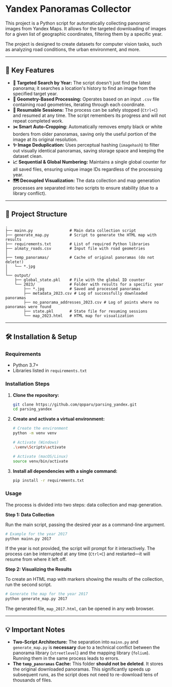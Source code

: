 # Yandex Panoramas Collector

This project is a Python script for automatically collecting panoramic images from Yandex Maps. It allows for the targeted downloading of images for a given list of geographic coordinates, filtering them by a specific year.

The project is designed to create datasets for computer vision tasks, such as analyzing road conditions, the urban environment, and more.

---

## 🚀 Key Features

* **🎯 Targeted Search by Year:** The script doesn't just find the latest panorama; it searches a location's history to find an image from the specified target year.
* **📍 Geometry-Based Processing:** Operates based on an input `.csv` file containing road geometries, iterating through each coordinate.
* **🔄 Resumable Sessions:** The process can be safely stopped (`Ctrl+C`) and resumed at any time. The script remembers its progress and will not repeat completed work.
* **✂️ Smart Auto-Cropping:** Automatically removes empty black or white borders from older panoramas, saving only the useful portion of the image at its original resolution.
* **✨ Image Deduplication:** Uses perceptual hashing (`imagehash`) to filter out visually identical panoramas, saving storage space and keeping the dataset clean.
* **📈 Sequential & Global Numbering:** Maintains a single global counter for all saved files, ensuring unique image IDs regardless of the processing year.
* **🗺️ Decoupled Visualization:** The data collection and map generation processes are separated into two scripts to ensure stability (due to a library conflict).

---

## 📂 Project Structure

```
.
├── mainn.py                # Main data collection script
├── generate_map.py         # Script to generate the HTML map with results
├── requirements.txt        # List of required Python libraries
├── almaty_roads.csv        # Input file with road geometries
│
├── temp_panoramas/         # Cache of original panoramas (do not delete!)
│   └── *.jpg
│
└── output/
    ├── global_state.pkl    # File with the global ID counter
    └── 2023/               # Folder with results for a specific year
        ├── *.jpg           # Saved and processed panoramas
        ├── metadata_2023.csv # Log of successfully downloaded panoramas
        ├── no_panorama_addresses_2023.csv # Log of points where no panoramas were found
        ├── state.pkl       # State file for resuming sessions
        └── map_2023.html   # HTML map for visualization
```

---

## 🛠️ Installation & Setup

### Requirements
* Python 3.7+
* Libraries listed in `requirements.txt`

### Installation Steps

1.  **Clone the repository:**
    ```bash
    git clone https://github.com/qoparu/parsing_yandex.git
    cd parsing_yandex
    ```

2.  **Create and activate a virtual environment:**
    ```bash
    # Create the environment
    python -m venv venv

    # Activate (Windows)
    .\venv\Scripts\activate

    # Activate (macOS/Linux)
    source venv/bin/activate
    ```

3.  **Install all dependencies with a single command:**
    ```bash
    pip install -r requirements.txt
    ```

### Usage

The process is divided into two steps: data collection and map generation.

**Step 1: Data Collection**

Run the main script, passing the desired year as a command-line argument.

```bash
# Example for the year 2017
python mainn.py 2017
```

If the year is not provided, the script will prompt for it interactively. The process can be interrupted at any time (`Ctrl+C`) and restarted—it will resume from where it left off.

**Step 2: Visualizing the Results**

To create an HTML map with markers showing the results of the collection, run the second script.

```bash
# Generate the map for the year 2017
python generate_map.py 2017
```

The generated file, `map_2017.html`, can be opened in any web browser.

---

## 💡 Important Notes

* **Two-Script Architecture:** The separation into `mainn.py` and `generate_map.py` is **necessary** due to a technical conflict between the panorama library (`streetlevel`) and the mapping library (`folium`). Running them in the same process leads to errors.
* **The `temp_panoramas` Cache:** This folder **should not be deleted**. It stores the original downloaded panoramas. This significantly speeds up subsequent runs, as the script does not need to re-download tens of thousands of files.
